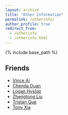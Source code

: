 ```yaml
---
layout: archive
title: "Other Information"
permalink: /otherinfo/
author_profile: true
redirect_from:
  - /otherinfo
  - /otherinfo.html
---
```


{% include base_path %}

Friends
------
- [Vince Ai](https://vince-ai.github.io/)
- [Chenda Duan](https://chendaduan.com/)
- [Logan Hyslop](https://loganhyslop.github.io/)
- [Zhengtong Liu](https://zhengtong-liu.github.io/)
- [Tristan Que](https://tristan816la.github.io/)
- [Tony Xia](https://tonyxia2001.github.io/)
